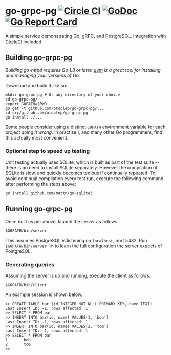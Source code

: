 go-grpc-pg [![Circle CI](https://circleci.com/gh/otoolep/go-grpc-pg/tree/master.svg?style=svg)](https://circleci.com/gh/otoolep/go-grpc-pg/tree/master) [![GoDoc](https://godoc.org/github.com/otoolep/go-grpc-pg?status.svg)](https://godoc.org/github.com/otoolep/go-grpc-pg) [![Go Report Card](https://goreportcard.com/badge/github.com/otoolep/go-grpc-pg)](https://goreportcard.com/report/github.com/otoolep/go-grpc-pg)
======

A simple service demonstrating Go, gRPC, and PostgreSQL. Integration with [CircleCI](http://www.circleci.com) included.

## Building go-grpc-pg
*Building go-httpd requires Go 1.8 or later. [gvm](https://github.com/moovweb/gvm) is a great tool for installing and managing your versions of Go.*

Download and build it like so:
```
mkdir go-grpc-pg # Or any directory of your choice
cd go-grpc-pg/
export GOPATH=$PWD
go get -t github.com/otoolep/go-grpc-pg/...
cd src/github.com/otoolep/go-grpc-pg
go install ./...
```
Some people consider using a distinct `GOPATH` environment variable for each project _doing it wrong_. In practise I, and many other Go programmers, find this actually most convenient.

### Optional step to speed up testing
Unit testing actually uses SQLite, which is built as part of the test suite -- there is no need to install SQLite separately. However the compilation of SQLite is slow, and quickly becomes tedious if continually repeated. To avoid continual compilation every test run, execute the following command after performing the steps above:
```
go install github.com/mattn/go-sqlite3
```

## Running go-grpc-pg
Once built as per above, launch the server as follows:
```
$GOPATH/bin/server
```
This assumes PostgreSQL is listening on `localhost`, port 5432. Run `$GOPATH/bin/server -h` to learn the full configuration the server expects of PostgreSQL.

### Generating queries
Assuming the server is up and running, execute the client as follows.
```
$GOPATH/bin/client
```
An example session is shown below.
```
>> CREATE TABLE bar (id INTEGER NOT NULL PRIMARY KEY, name TEXT)
Last Insert ID: -1, rows affected: 1
>> SELECT * FROM bar
>> INSERT INTO bar(id, name) VALUES(1, 'bob')
Last Insert ID: -1, rows affected: 1
>> INSERT INTO bar(id, name) VALUES(2, 'tom')
Last Insert ID: -1, rows affected: 1
>> SELECT * FROM bar
1       bob
2       tom
>>
```
